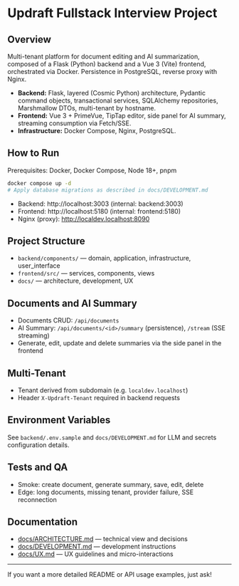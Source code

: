 # Updraft Fullstack Interview Project

## Overview

Multi-tenant platform for document editing and AI summarization, composed of a Flask (Python) backend and a Vue 3 (Vite) frontend, orchestrated via Docker. Persistence in PostgreSQL, reverse proxy with Nginx.

- **Backend:** Flask, layered (Cosmic Python) architecture, Pydantic command objects, transactional services, SQLAlchemy repositories, Marshmallow DTOs, multi-tenant by hostname.
- **Frontend:** Vue 3 + PrimeVue, TipTap editor, side panel for AI summary, streaming consumption via Fetch/SSE.
- **Infrastructure:** Docker Compose, Nginx, PostgreSQL.

## How to Run

Prerequisites: Docker, Docker Compose, Node 18+, pnpm

```sh
docker compose up -d
# Apply database migrations as described in docs/DEVELOPMENT.md
```

- Backend: http://localhost:3003 (internal: backend:3003)
- Frontend: http://localhost:5180 (internal: frontend:5180)
- Nginx (proxy): http://localdev.localhost:8090

## Project Structure

- `backend/components/` — domain, application, infrastructure, user_interface
- `frontend/src/` — services, components, views
- `docs/` — architecture, development, UX

## Documents and AI Summary

- Documents CRUD: `/api/documents`
- AI Summary: `/api/documents/<id>/summary` (persistence), `/stream` (SSE streaming)
- Generate, edit, update and delete summaries via the side panel in the frontend

## Multi-Tenant

- Tenant derived from subdomain (e.g. `localdev.localhost`)
- Header `X-Updraft-Tenant` required in backend requests

## Environment Variables

See `backend/.env.sample` and `docs/DEVELOPMENT.md` for LLM and secrets configuration details.

## Tests and QA

- Smoke: create document, generate summary, save, edit, delete
- Edge: long documents, missing tenant, provider failure, SSE reconnection

## Documentation

- [docs/ARCHITECTURE.md](docs/ARCHITECTURE.md) — technical view and decisions
- [docs/DEVELOPMENT.md](docs/DEVELOPMENT.md) — development instructions
- [docs/UX.md](docs/UX.md) — UX guidelines and micro-interactions

---

If you want a more detailed README or API usage examples, just ask!

